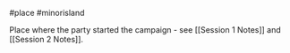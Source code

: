 #place #minorisland 

Place where the party started the campaign - see [[Session 1 Notes]] and [[Session 2 Notes]].